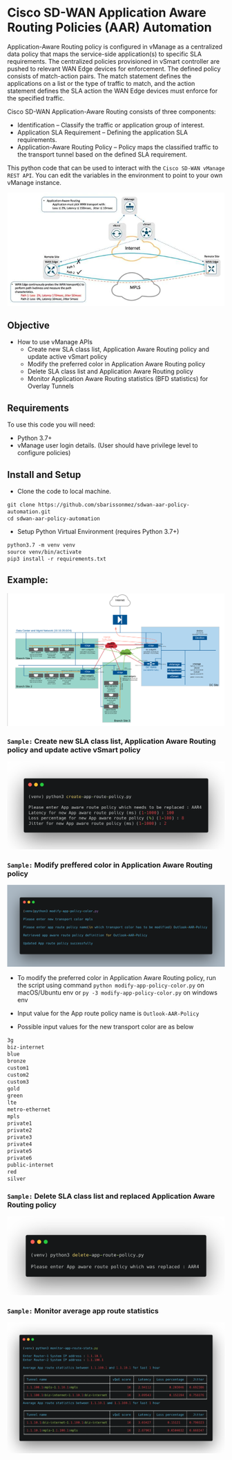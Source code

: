# Cisco SD-WAN Application Aware Routing Policies (AAR) Automation

Application-Aware Routing policy is configured in vManage as a centralized data policy that maps the service-side application(s) to specific SLA requirements. The centralized policies provisioned in vSmart controller are pushed to relevant WAN Edge devices for enforcement. The defined policy consists of match-action pairs. The match statement defines the applications on a list or the type of traffic to match, and the action statement defines the SLA action the WAN Edge devices must enforce for the specified traffic.

Cisco SD-WAN Application-Aware Routing consists of three components:
* Identification – Classify the traffic or application group of interest.
* Application SLA Requirement – Defining the application SLA requirements.
* Application-Aware Routing Policy – Policy maps the classified traffic to the transport tunnel based on the defined SLA requirement.

This python code that can be used to interact with the `Cisco SD-WAN vManage REST API`. You can edit the variables in the environment to point to your own vManage instance.

![sdwan-aar](./images/sdwan-aar.png)

## Objective

*   How to use vManage APIs
    - Create new SLA class list, Application Aware Routing policy and update active vSmart policy
    - Modify the preferred color in Application Aware Routing policy
    - Delete SLA class list and Application Aware Routing policy
    - Monitor Application Aware Routing statistics (BFD statistics) for Overlay Tunnels

## Requirements

To use this code you will need:

* Python 3.7+
* vManage user login details. (User should have privilege level to configure policies)

## Install and Setup

- Clone the code to local machine.

```
git clone https://github.com/sbarissonmez/sdwan-aar-policy-automation.git
cd sdwan-aar-policy-automation
```
- Setup Python Virtual Environment (requires Python 3.7+)

```
python3.7 -m venv venv
source venv/bin/activate
pip3 install -r requirements.txt
```

## Example:

![Topology](./images/sdwan-topology.png)

### `Sample:` Create new SLA class list, Application Aware Routing policy and update active vSmart policy

![sample-create](./images/create_app.png)

### `Sample:` Modify preffered color in Application Aware Routing policy

![sample-modify](./images/modify_app.png)

- To modify the preferred color in Application Aware Routing policy, run the script using command `python modify-app-policy-color.py` on macOS/Ubuntu env or `py -3 modify-app-policy-color.py` on windows env

- Input value for the App route policy name is `Outlook-AAR-Policy`

- Possible input values for the new transport color are as below 

```
3g
biz-internet
blue
bronze
custom1
custom2
custom3
gold
green
lte
metro-ethernet
mpls
private1
private2
private3
private4
private5
private6
public-internet
red
silver
```

### `Sample:` Delete SLA class list and replaced Application Aware Routing policy

![sample-delete](./images/delete_app.png)

### `Sample:` Monitor average app route statistics 

![sample-monitor](./images/monitor_app.png)

